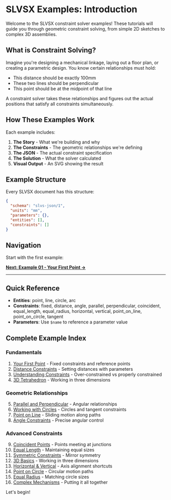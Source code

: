 # SLVSX Examples: Introduction

Welcome to the SLVSX constraint solver examples! These tutorials will guide you through geometric constraint solving, from simple 2D sketches to complex 3D assemblies.

## What is Constraint Solving?

Imagine you're designing a mechanical linkage, laying out a floor plan, or creating a parametric design. You know certain relationships must hold:
- This distance should be exactly 100mm
- These two lines should be perpendicular
- This point should be at the midpoint of that line

A constraint solver takes these relationships and figures out the actual positions that satisfy all constraints simultaneously.

## How These Examples Work

Each example includes:
1. **The Story** - What we're building and why
2. **The Constraints** - The geometric relationships we're defining
3. **The JSON** - The actual constraint specification
4. **The Solution** - What the solver calculated
5. **Visual Output** - An SVG showing the result

## Example Structure

Every SLVSX document has this structure:

```json
{
  "schema": "slvs-json/1",
  "units": "mm",
  "parameters": {},
  "entities": [],
  "constraints": []
}
```

## Navigation

Start with the first example:

**[Next: Example 01 - Your First Point →](01_first_point.md)**

---

## Quick Reference

- **Entities**: point, line, circle, arc
- **Constraints**: fixed, distance, angle, parallel, perpendicular, coincident, equal_length, equal_radius, horizontal, vertical, point_on_line, point_on_circle, tangent
- **Parameters**: Use `$name` to reference a parameter value

## Complete Example Index

### Fundamentals
1. [Your First Point](01_first_point.md) - Fixed constraints and reference points
2. [Distance Constraints](02_distance_constraint.md) - Setting distances with parameters
3. [Understanding Constraints](03_constraints.md) - Over-constrained vs properly constrained
4. [3D Tetrahedron](04_3d_tetrahedron.md) - Working in three dimensions

### Geometric Relationships
5. [Parallel and Perpendicular](05_parallel_perpendicular.md) - Angular relationships
6. [Working with Circles](06_circles.md) - Circles and tangent constraints
7. [Point on Line](07_point_on_line.md) - Sliding motion along paths
8. [Angle Constraints](08_angles.md) - Precise angular control

### Advanced Constraints
9. [Coincident Points](09_coincident.md) - Points meeting at junctions
10. [Equal Length](10_equal_length.md) - Maintaining equal sizes
11. [Symmetric Constraints](11_symmetric.md) - Mirror symmetry
12. [3D Basics](12_3d_basics.md) - Working in three dimensions
13. [Horizontal & Vertical](13_horizontal_vertical.md) - Axis alignment shortcuts
14. [Point on Circle](14_point_on_circle.md) - Circular motion paths
15. [Equal Radius](15_equal_radius.md) - Matching circle sizes
16. [Complex Mechanisms](16_complex_mechanisms.md) - Putting it all together

Let's begin!